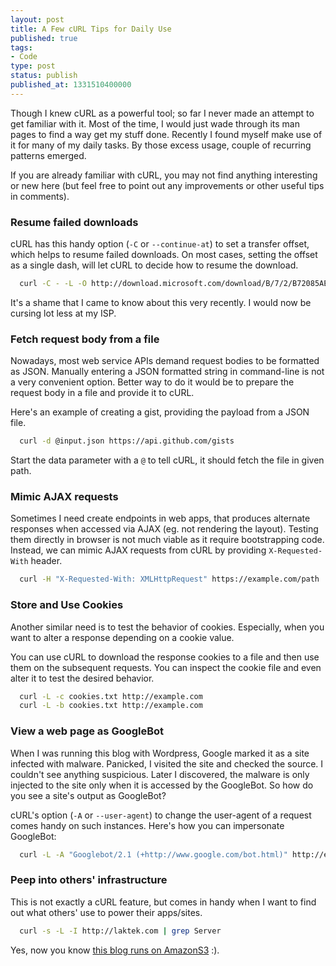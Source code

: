 ```yaml
---
layout: post
title: A Few cURL Tips for Daily Use
published: true
tags:
- Code
type: post
status: publish
published_at: 1331510400000
---
```


Though I knew cURL as a powerful tool; so far I never made an attempt to get familiar with it. Most of the time, I would just wade through its man pages to find a way get my stuff done. Recently I found myself make use of it for many of my daily tasks. By those excess usage, couple of recurring patterns emerged.

If you are already familiar with cURL, you may not find anything interesting or new here (but feel free to point out any improvements or other useful tips in comments).

### Resume failed downloads

cURL has this handy option (`-C` or `--continue-at`) to set a transfer offset, which helps to resume failed downloads. On most cases, setting the offset as a single dash, will let cURL to decide how to resume the download.

```bash
  curl -C - -L -O http://download.microsoft.com/download/B/7/2/B72085AE-0F04-4C6F-9182-BF1EE90F5273/Windows_7_IE9.part03.rar
```

It's a shame that I came to know about this very recently. I would now be cursing lot less at my ISP.

### Fetch request body from a file

Nowadays, most web service APIs demand request bodies to be formatted as JSON. Manually entering a JSON formatted string in command-line is not a very convenient option. Better way to do it would be to prepare the request body in a file and provide it to cURL.

Here's an example of creating a gist, providing the payload from a JSON file.

```bash
  curl -d @input.json https://api.github.com/gists
```

Start the data parameter with a `@` to tell cURL, it should fetch the file in given path.

### Mimic AJAX requests

Sometimes I need create endpoints in web apps, that produces alternate responses when accessed via AJAX (eg. not rendering the layout). Testing them directly in browser is not much viable as it require bootstrapping code. Instead, we can mimic AJAX requests from cURL by providing `X-Requested-With` header.

```bash
  curl -H "X-Requested-With: XMLHttpRequest" https://example.com/path
```

### Store and Use Cookies

Another similar need is to test the behavior of cookies. Especially, when you want to alter a response depending on a cookie value.

You can use cURL to download the response cookies to a file and then use them on the subsequent requests. You can inspect the cookie file and even alter it to test the desired behavior.

```bash
  curl -L -c cookies.txt http://example.com
  curl -L -b cookies.txt http://example.com
```

### View a web page as GoogleBot

When I was running this blog with Wordpress, Google marked it as a site infected with malware. Panicked, I visited the site and checked the source. I couldn't see anything suspicious. Later I discovered, the malware is only injected to the site only when it is accessed by the GoogleBot. So how do you see a site's output as GoogleBot?

cURL's option (`-A` or `--user-agent`) to change the user-agent of a request comes handy on such instances. Here's how you can impersonate GoogleBot:

```bash
  curl -L -A "Googlebot/2.1 (+http://www.google.com/bot.html)" http://example.com
```

### Peep into others' infrastructure

This is not exactly a cURL feature, but comes in handy when I want to find out what others' use to power their apps/sites.

```bash
  curl -s -L -I http://laktek.com | grep Server
```

Yes, now you know [this blog runs on AmazonS3](http://laktek.com/2011/11/17/why-and-how-i-revamped-my-blog) :).
